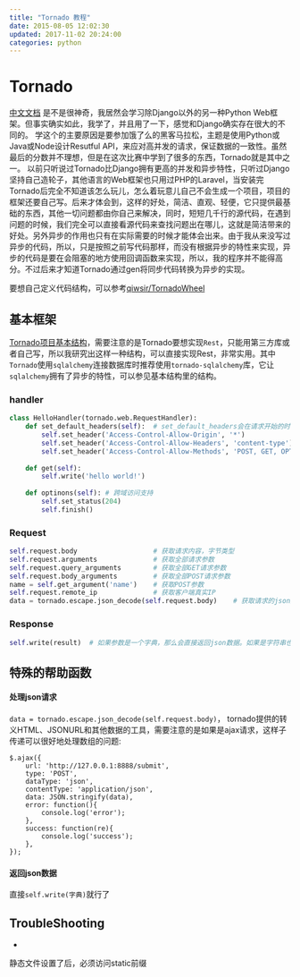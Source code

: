 ```yaml
---
title: "Tornado 教程"
date: 2015-08-05 12:02:30
updated: 2017-11-02 20:24:00
categories: python
---
```

# Tornado
[中文文档](http://www.tornadoweb.cn/documentation) 
是不是很神奇，我居然会学习除Django以外的另一种Python Web框架。但事实确实如此，我学了，并且用了一下，感觉和Django确实存在很大的不同的。 
学这个的主要原因是要参加饿了么的黑客马拉松，主题是使用Python或Java或Node设计Resutful API，来应对高并发的请求，保证数据的一致性。虽然最后的分数并不理想，但是在这次比赛中学到了很多的东西，Tornado就是其中之一。 
以前只听说过Tornado比Django拥有更高的并发和异步特性，只听过Django坚持自己造轮子，其他语言的Web框架也只用过PHP的Laravel，当安装完Tornado后完全不知道该怎么玩儿，怎么着玩意儿自己不会生成一个项目，项目的框架还要自己写。后来才体会到，这样的好处，简洁、直观、轻便，它只提供最基础的东西，其他一切问题都由你自己来解决，同时，短短几千行的源代码，在遇到问题的时候，我们完全可以直接看源代码来查找问题出在哪儿，这就是简洁带来的好处。另外异步的作用也只有在实际需要的时候才能体会出来。由于我从来没写过异步的代码，所以，只是按照之前写代码那样，而没有根据异步的特性来实现，异步的代码是要在会阻塞的地方使用回调函数来实现，所以，我的程序并不能得高分。不过后来才知道Tornado通过gen将同步代码转换为异步的实现。  

要想自己定义代码结构，可以参考[qiwsir/TornadoWheel](https://github.com/qiwsir/TornadoWheel)

## 基本框架

[Tornado项目基本结构](https://github.com/haoflynet/project-structure/tree/master/Tornado)，需要注意的是Tornado要想实现`Rest`，只能用第三方库或者自己写，所以我研究出这样一种结构，可以直接实现Rest，非常实用。其中`Tornado`使用`sqlalchemy`连接数据库时推荐使用`tornado-sqlalchemy`库，它让`sqlalchemy`拥有了异步的特性，可以参见基本结构里的结构。

### handler

```python
class HelloHandler(tornado.web.RequestHandler):
    def set_default_headers(self):	# set_default_headers会在请求开始的时候设置HTTP头，这里的例子是用于支持CORS的
        self.set_header('Access-Control-Allow-Origin', '*')
        self.set_header('Access-Control-Allow-Headers', 'content-type')
        self.set_header('Access-Control-Allow-Methods', 'POST, GET, OPTIONS')
       
    def get(self):
        self.write('hello world!')
        
    def optinons(self):	# 跨域访问支持
        self.set_status(204)
        self.finish()
```

### Request

```python
self.request.body					# 获取请求内容，字节类型
self.request.arguments				# 获取全部请求参数
self.request.query_arguments		# 获取全部GET请求参数
self.request.body_arguments			# 获取全部POST请求参数
name = self.get_argument('name')	# 获取POST参数
self.request.remote_ip				# 获取客户端真实IP
data = tornado.escape.json_decode(self.request.body)	# 获取请求的json数据
```

### Response

```python
self.write(result)	# 如果参数是一个字典，那么会直接返回json数据。如果是字符串也是可以的。但是这里不能允许为数组，因为存在一个潜在的垮与安全漏洞。详情见http://www.tornadoweb.org/en/stable/web.html#tornado.web.RequestHandler.write，简单的原因就是因为数组作为javascript脚本是合法的，而json数据作为script是不合法的，如果用数组，可能会泄露敏感信息
```

## 特殊的帮助函数
#### 处理json请求
`data = tornado.escape.json_decode(self.request.body)`， tornado提供的转义HTML、JSONURL和其他数据的工具，需要注意的是如果是ajax请求，这样子传递可以很好地处理数组的问题:

	$.ajax({
	    url: 'http://127.0.0.1:8888/submit',
	    type: 'POST',
	    dataType: 'json',
	    contentType: 'application/json',
	    data: JSON.stringify(data),
	    error: function(){
	        console.log('error');
	    },
	    success: function(re){
	        console.log('success');
	    },
	});
#### 返回json数据
直接`self.write(字典)`就行了
​	

## TroubleShooting


*   


静态文件设置了后，必须访问static前缀
